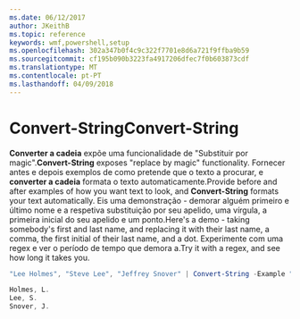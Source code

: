 ```yaml
---
ms.date: 06/12/2017
author: JKeithB
ms.topic: reference
keywords: wmf,powershell,setup
ms.openlocfilehash: 302a347b0f4c9c322f7701e8d6a721f9ffba9b59
ms.sourcegitcommit: cf195b090b3223fa4917206dfec7f0b603873cdf
ms.translationtype: MT
ms.contentlocale: pt-PT
ms.lasthandoff: 04/09/2018
---
```

# <a name="convert-string"></a><span data-ttu-id="ce133-102">Convert-String</span><span class="sxs-lookup"><span data-stu-id="ce133-102">Convert-String</span></span>
<span data-ttu-id="ce133-103">**Converter a cadeia** expõe uma funcionalidade de "Substituir por magic".</span><span class="sxs-lookup"><span data-stu-id="ce133-103">**Convert-String** exposes "replace by magic" functionality.</span></span> <span data-ttu-id="ce133-104">Fornecer antes e depois exemplos de como pretende que o texto a procurar, e **converter a cadeia** formata o texto automaticamente.</span><span class="sxs-lookup"><span data-stu-id="ce133-104">Provide before and after examples of how you want text to look, and **Convert-String** formats your text automatically.</span></span> <span data-ttu-id="ce133-105">Eis uma demonstração - demorar alguém primeiro e último nome e a respetiva substituição por seu apelido, uma vírgula, a primeira inicial do seu apelido e um ponto.</span><span class="sxs-lookup"><span data-stu-id="ce133-105">Here's a demo - taking somebody's first and last name, and replacing it with their last name, a comma, the first initial of their last name, and a dot.</span></span> <span data-ttu-id="ce133-106">Experimente com uma regex e ver o período de tempo que demora a.</span><span class="sxs-lookup"><span data-stu-id="ce133-106">Try it with a regex, and see how long it takes you.</span></span>

```powershell
"Lee Holmes", "Steve Lee", "Jeffrey Snover" | Convert-String -Example "Bill Gates=Gates, B.","John Smith=Smith, J."

Holmes, L.
Lee, S.
Snover, J.
```
